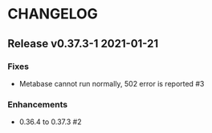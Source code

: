 # CHANGELOG

## Release v0.37.3-1  2021-01-21

### Fixes
- Metabase cannot run normally, 502 error is reported #3

### Enhancements
- 0.36.4 to 0.37.3 #2


